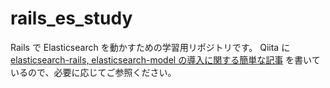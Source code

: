 # rails_es_study
Rails で Elasticsearch を動かすための学習用リポジトリです。
Qiita に [elasticsearch-rails, elasticsearch-model の導入に関する簡単な記事](https://qiita.com/katsuhisa__/items/264f0c0c2085e6c27bd2) を書いているので、必要に応じてご参照ください。
